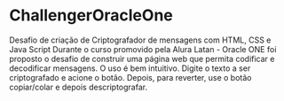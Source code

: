 # ChallengerOracleOne
Desafio de criação de Criptografador de mensagens com HTML, CSS e Java Script
Durante o curso promovido pela Alura Latan - Oracle ONE foi proposto o desafio de construir uma página web que permita codificar e decodificar mensagens.
O uso é bem intuitivo. Digite o texto a ser criptografado e acione o botão. Depois, para reverter, use o botão copiar/colar e depois descriptografar.
